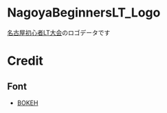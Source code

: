 # NagoyaBeginnersLT_Logo
[名古屋初心者LT大会](https://nagoya-lt-starter.connpass.com/event/140839/)のロゴデータです

# Credit
## Font
+ [BOKEH](https://www.dafont.com/bokeh3.font)
